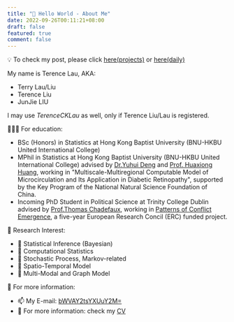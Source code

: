 ```yaml
---
title: "👋 Hello World - About Me"
date: 2022-09-26T00:11:21+08:00
draft: false
featured: true
comment: false
---
```


💡 To check my post, please click [here(projects)](/projects) or [here(daily)](/post)


<!--more-->

My name is Terence Lau, AKA:

- Terry Lau/Liu
- Terence Liu
- JunJie LIU

I may use *TerenceCKLau* as well, only if Terence Liu/Lau is registered.

👨🏿‍🏫 For education:
* BSc (Honors) in Statistics at Hong Kong Baptist University (BNU-HKBU United International College) 
* MPhil in Statistics at Hong Kong Baptist University (BNU-HKBU United International College) advised by [Dr.Yuhui Deng](https://staff.uic.edu.cn/ivandeng/en) and [Prof. Huaxiong Huang](https://staff.uic.edu.cn/hhuang/en), working in "Multiscale-Multiregional Computable Model of Microcirculation and Its Application in Diabetic Retinopathy", supported by the Key Program of the National Natural Science Foundation of China.
* Incoming PhD Student in Political Science at Trinity College Dublin advised by [Prof.Thomas Chadefaux](https://chadefaux.github.io/), working in [Patterns of Conflict Emergence](https://paceconflictlab.wixsite.com/conflict-research-la), a five-year European Research Concil (ERC) funded project.

🔭 Research Interest:
* 🚩 Statistical Inference (Bayesian)
* 🚩 Computational Statistics
* 🚩 Stochastic Process, Markov-related
* 🚩 Spatio-Temporal Model
* 🚩 Multi-Modal and Graph Model 

🫡 For more information: 
- 📫 My E-mail: [bWVAY2tsYXUuY2M=](mailto:bWVAY2tsYXUuY2M=)
- 📃 For more information: check my [CV](/doc/cv.pdf)
